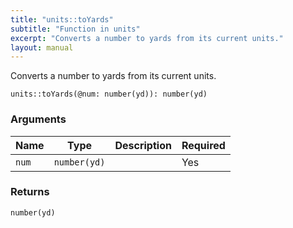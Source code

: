 ```yaml
---
title: "units::toYards"
subtitle: "Function in units"
excerpt: "Converts a number to yards from its current units."
layout: manual
---
```


Converts a number to yards from its current units.

```kcl
units::toYards(@num: number(yd)): number(yd)
```



### Arguments

| Name | Type | Description | Required |
|----------|------|-------------|----------|
| `num` | `number(yd)` |  | Yes |

### Returns

`number(yd)`



